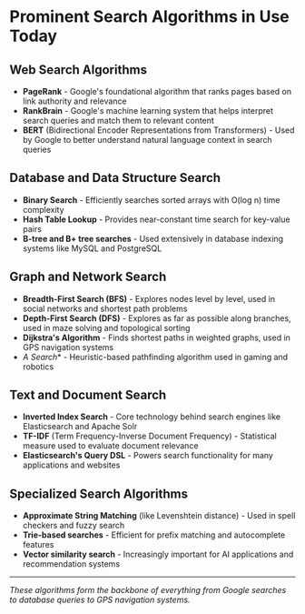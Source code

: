 # Prominent Search Algorithms in Use Today

## Web Search Algorithms

- **PageRank** - Google's foundational algorithm that ranks pages based on link authority and relevance
- **RankBrain** - Google's machine learning system that helps interpret search queries and match them to relevant content
- **BERT** (Bidirectional Encoder Representations from Transformers) - Used by Google to better understand natural language context in search queries

## Database and Data Structure Search

- **Binary Search** - Efficiently searches sorted arrays with O(log n) time complexity
- **Hash Table Lookup** - Provides near-constant time search for key-value pairs
- **B-tree and B+ tree searches** - Used extensively in database indexing systems like MySQL and PostgreSQL

## Graph and Network Search

- **Breadth-First Search (BFS)** - Explores nodes level by level, used in social networks and shortest path problems
- **Depth-First Search (DFS)** - Explores as far as possible along branches, used in maze solving and topological sorting
- **Dijkstra's Algorithm** - Finds shortest paths in weighted graphs, used in GPS navigation systems
- **A* Search** - Heuristic-based pathfinding algorithm used in gaming and robotics

## Text and Document Search

- **Inverted Index Search** - Core technology behind search engines like Elasticsearch and Apache Solr
- **TF-IDF** (Term Frequency-Inverse Document Frequency) - Statistical measure used to evaluate document relevance
- **Elasticsearch's Query DSL** - Powers search functionality for many applications and websites

## Specialized Search Algorithms

- **Approximate String Matching** (like Levenshtein distance) - Used in spell checkers and fuzzy search
- **Trie-based searches** - Efficient for prefix matching and autocomplete features
- **Vector similarity search** - Increasingly important for AI applications and recommendation systems

---

*These algorithms form the backbone of everything from Google searches to database queries to GPS navigation systems.*